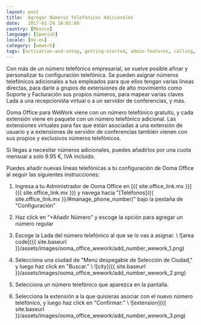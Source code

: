 ```yaml
---
layout: post
title:  Agregar Números Telefónicos Adicionales
date:   2017-01-24 10:01:00
country: [Mexico]
language: [Spanish]
locale: [mx-es]
category: [wework]
tags: [activation-and-setup, getting-started, admin-features, calling, ooma-office-manager, add-ons, wework]
---
```


Con más de un número telefónico empresarial, se vuelve posible afinar y personalizar tu configuración telefónica. Se pueden asignar números telefónicos adicionales a tus empleados para que ellos tengan varias líneas directas, para darle a grupos de extensiones de alto movimiento como Soporte y Facturación sus propios números, para mapear varias claves Lada a una recepcionista virtual o a un servidor de conferencias, y más.

Ooma Office para WeWork viene con un número telefónico gratuito, y cada extensión viene en paquete con un número telefónico adicional. Las extensiones virtuales para fax que están asociadas a una extensión de usuario y a extensiones de servidor de conferencias también vienen con sus propios y exclusivos números telefónicos.

Si llegas a necesitar números adicionales, puedes añadirlos por una cuota mensual a solo 9.95 €, IVA incluido.

Puedes añadir nuevas líneas telefónicas a tu configuración de Ooma Office al seguir las siguientes instrucciones:

1. Ingresa a tu Administrador de Ooma Office en [{{ site.office_link.mx }}]({{ site.office_link.mx }}) y navega hacia "[Teléfonos]({{ site.office_link.mx }}/#manage_phone_number)" bajo la pestaña de "Configuración"
2. Haz click en "+Añadir Número" y escoge la opción para agregar un número regular
3. Escoge la Lada del número telefónico al que se lo vas a asignar. \\
   ![area code]({{ site.baseurl }}/assets/images/ooma_office_wework/add_number_wework_1.png)

4. Selecciona una ciudad de "Menú despegable de Selección de Ciudad," y luego haz click en "Buscar." \\
   ![city]({{ site.baseurl }}/assets/images/ooma_office_wework/add_number_wework_2.png)

5. Selecciona un número telefónico que aparezca en la pantalla.
6. Selecciona la extensión a la que quisieras asociar con el nuevo número telefónico, y luego haz click en "Confirmar:" \\
   ![extension]({{ site.baseurl }}/assets/images/ooma_office_wework/add_number_wework_3.png)
